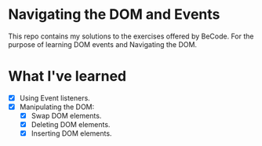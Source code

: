 # Navigating the DOM and Events
This repo contains my solutions to the exercises offered by BeCode.
For the purpose of learning DOM events and Navigating the DOM.
# What I've learned
- [x] Using Event listeners.
- [x] Manipulating the DOM:
  - [x] Swap DOM elements.
  - [x] Deleting DOM elements.
  - [x] Inserting DOM elements.
